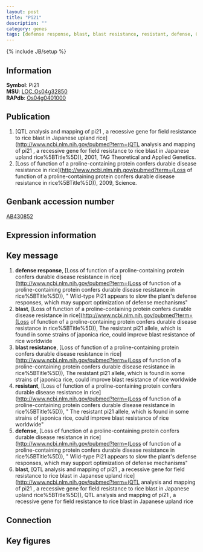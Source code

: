 ```yaml
---
layout: post
title: "Pi21"
description: ""
category: genes
tags: [defense response, blast, blast resistance, resistant, defense, Gene]
---
```

{% include JB/setup %}

## Information
__Symbol__: Pi21  
__MSU__: [LOC_Os04g32850](http://rice.plantbiology.msu.edu/cgi-bin/ORF_infopage.cgi?orf=LOC_Os04g32850)  
__RAPdb__: [Os04g0401000](http://rapdb.dna.affrc.go.jp/viewer/gbrowse_details/irgsp1?name=Os04g0401000)  

## Publication
1. [QTL analysis and mapping of pi21 , a recessive gene for field resistance to rice blast in Japanese upland rice](http://www.ncbi.nlm.nih.gov/pubmed?term=(QTL analysis and mapping of pi21 , a recessive gene for field resistance to rice blast in Japanese upland rice%5BTitle%5D)), 2001, TAG Theoretical and Applied Genetics.
2. [Loss of function of a proline-containing protein confers durable disease resistance in rice](http://www.ncbi.nlm.nih.gov/pubmed?term=(Loss of function of a proline-containing protein confers durable disease resistance in rice%5BTitle%5D)), 2009, Science.

## Genbank accession number
[AB430852](http://www.ncbi.nlm.nih.gov/nuccore/AB430852)

## Expression information

## Key message
1. __defense response__, [Loss of function of a proline-containing protein confers durable disease resistance in rice](http://www.ncbi.nlm.nih.gov/pubmed?term=(Loss of function of a proline-containing protein confers durable disease resistance in rice%5BTitle%5D)), " Wild-type Pi21 appears to slow the plant's defense responses, which may support optimization of defense mechanisms"
2. __blast__, [Loss of function of a proline-containing protein confers durable disease resistance in rice](http://www.ncbi.nlm.nih.gov/pubmed?term=(Loss of function of a proline-containing protein confers durable disease resistance in rice%5BTitle%5D)),  The resistant pi21 allele, which is found in some strains of japonica rice, could improve blast resistance of rice worldwide
3. __blast resistance__, [Loss of function of a proline-containing protein confers durable disease resistance in rice](http://www.ncbi.nlm.nih.gov/pubmed?term=(Loss of function of a proline-containing protein confers durable disease resistance in rice%5BTitle%5D)),  The resistant pi21 allele, which is found in some strains of japonica rice, could improve blast resistance of rice worldwide
4. __resistant__, [Loss of function of a proline-containing protein confers durable disease resistance in rice](http://www.ncbi.nlm.nih.gov/pubmed?term=(Loss of function of a proline-containing protein confers durable disease resistance in rice%5BTitle%5D)), " The resistant pi21 allele, which is found in some strains of japonica rice, could improve blast resistance of rice worldwide"
5. __defense__, [Loss of function of a proline-containing protein confers durable disease resistance in rice](http://www.ncbi.nlm.nih.gov/pubmed?term=(Loss of function of a proline-containing protein confers durable disease resistance in rice%5BTitle%5D)), " Wild-type Pi21 appears to slow the plant's defense responses, which may support optimization of defense mechanisms"
6. __blast__, [QTL analysis and mapping of pi21 , a recessive gene for field resistance to rice blast in Japanese upland rice](http://www.ncbi.nlm.nih.gov/pubmed?term=(QTL analysis and mapping of pi21 , a recessive gene for field resistance to rice blast in Japanese upland rice%5BTitle%5D)), QTL analysis and mapping of pi21 , a recessive gene for field resistance to rice blast in Japanese upland rice

## Connection

## Key figures


